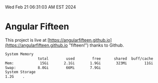 Wed Feb 21 06:31:03 AM EST 2024

# Angular Fifteen


This project is live at [https://angularfifteen.github.io](https://angularfifteen.github.io "fifteen!") thanks to Github.

```bash
System Memory
               total        used        free      shared  buff/cache   available
Mem:            15Gi       2.1Gi       1.9Gi       323Mi        11Gi        13Gi
Swap:          8.0Gi        66Mi       7.9Gi
System Storage
1.2G	.
```
```bash
